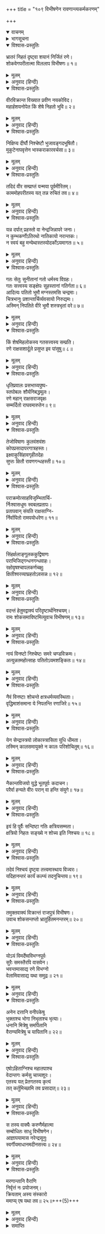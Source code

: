 +++
title = "१०९ विभीषणेन रावणान्त्यकर्मकरणम्"

+++
<details open><summary>वाचनम्</summary>
<div caption="श्रीराम-हरिसीताराममूर्ति-घनपाठिभ्यां वचनम्" class="audioEmbed" src="https://archive.org/download/Ramayana-recitation-Sriram-harisItArAmamUrti-Ghanapaati-v2/Kanda_6/Kanda_6_YK-109-Rama_directs_Vibhishana_to_perform_the_obsequies_to_Ravana_0.mp3"></div>
</details>

<details><summary>भागसूचना</summary>

109. विभीषणका विलाप और श्रीरामका उन्हें समझाकर रावणके अन्त्येष्टि-संस्कारके लिये आदेश देना
</details>

<details open><summary>विश्वास-प्रस्तुतिः</summary>

भ्रातरं निहतं दृष्ट्वा शयानं निर्जितं रणे।  
शोकवेगपरीतात्मा विललाप विभीषणः॥ १॥
</details>

<details><summary>मूलम्</summary>

भ्रातरं निहतं दृष्ट्वा शयानं निर्जितं रणे।  
शोकवेगपरीतात्मा विललाप विभीषणः॥ १॥
</details>

<details><summary>अनुवाद (हिन्दी)</summary>

पराजित हुए भाईको मरकर रणभूमिमें पड़ा देख विभीषणका हृदय शोकके वेगसे व्याकुल हो गया और वे विलाप करने लगे—॥ १॥
</details>

<details open><summary>विश्वास-प्रस्तुतिः</summary>

वीरविक्रान्त विख्यात प्रवीण नयकोविद।  
महार्हशयनोपेत किं शेषे निहतो भुवि॥ २॥
</details>

<details><summary>मूलम्</summary>

वीरविक्रान्त विख्यात प्रवीण नयकोविद।  
महार्हशयनोपेत किं शेषे निहतो भुवि॥ २॥
</details>

<details><summary>अनुवाद (हिन्दी)</summary>

‘हा विख्यात पराक्रमी वीर भाई दशानन! हा कार्यकुशल नीतिज्ञ! तुम तो सदा बहुमूल्य बिछौनोंपर सोया करते थे, आज इस तरह मारे जाकर भूमिपर क्यों पड़े हो?॥
</details>

<details open><summary>विश्वास-प्रस्तुतिः</summary>

निक्षिप्य दीर्घौ निश्चेष्टौ भुजावङ्गदभूषितौ।  
मुकुटेनापवृत्तेन भास्कराकारवर्चसा॥ ३॥
</details>

<details><summary>मूलम्</summary>

निक्षिप्य दीर्घौ निश्चेष्टौ भुजावङ्गदभूषितौ।  
मुकुटेनापवृत्तेन भास्कराकारवर्चसा॥ ३॥
</details>

<details><summary>अनुवाद (हिन्दी)</summary>

‘हे वीर! तुम्हारी ये बाजूबंदसे विभूषित दोनों विशाल भुजाएँ निश्चेष्ट हो गयी हैं। तुम इन्हें फैलाकर क्यों पड़े हुए हो? तुम्हारे माथेका मुकुट जो सूर्यके समान तेजस्वी है, यहाँ फेंका पड़ा है॥ ३॥
</details>

<details open><summary>विश्वास-प्रस्तुतिः</summary>

तदिदं वीर सम्प्राप्तं यन्मया पूर्वमीरितम्।  
काममोहपरीतस्य यत् तन्न रुचितं तव॥ ४॥
</details>

<details><summary>मूलम्</summary>

तदिदं वीर सम्प्राप्तं यन्मया पूर्वमीरितम्।  
काममोहपरीतस्य यत् तन्न रुचितं तव॥ ४॥
</details>

<details><summary>अनुवाद (हिन्दी)</summary>

‘वीरवर! आज तुम्हारे ऊपर वही संकट आकर पड़ा है, जिसके लिये मैंने तुम्हें पहलेसे ही आगाह कर दिया था; किंतु उस समय काम और मोहके वशीभूत होनेके कारण तुम्हें मेरी बातें नहीं रुची थीं॥ ४॥
</details>

<details open><summary>विश्वास-प्रस्तुतिः</summary>

यन्न दर्पात् प्रहस्तो वा नेन्द्रजिन्नापरे जनाः।  
न कुम्भकर्णोऽतिरथो नातिकायो नरान्तकः।  
न स्वयं बहु मन्येथास्तस्योदर्कोऽयमागतः॥ ५॥
</details>

<details><summary>मूलम्</summary>

यन्न दर्पात् प्रहस्तो वा नेन्द्रजिन्नापरे जनाः।  
न कुम्भकर्णोऽतिरथो नातिकायो नरान्तकः।  
न स्वयं बहु मन्येथास्तस्योदर्कोऽयमागतः॥ ५॥
</details>

<details><summary>अनुवाद (हिन्दी)</summary>

‘अहङ्कारके कारण न तो प्रहस्तने, न इन्द्रजित् ने, न दूसरे लोगोंने, न अतिरथी कुम्भकर्णने, न अतिकायने, न नरान्तकने और न स्वयं तुमने ही मेरी बातोंको अधिक महत्त्व दिया था, उसीका फल यह सामने आया है॥
</details>

<details open><summary>विश्वास-प्रस्तुतिः</summary>

गतः सेतुः सुनीतानां गतो धर्मस्य विग्रहः।  
गतः सत्त्वस्य सङ्क्षेपः सुहस्तानां गतिर्गता॥ ६॥  
आदित्यः पतितो भूमौ मग्नस्तमसि चन्द्रमाः।  
चित्रभानुः प्रशान्तार्चिर्व्यवसायो निरुद्यमः।  
अस्मिन् निपतिते वीरे भूमौ शस्त्रभृतां वरे॥ ७॥
</details>

<details><summary>मूलम्</summary>

गतः सेतुः सुनीतानां गतो धर्मस्य विग्रहः।  
गतः सत्त्वस्य सङ्क्षेपः सुहस्तानां गतिर्गता॥ ६॥  
आदित्यः पतितो भूमौ मग्नस्तमसि चन्द्रमाः।  
चित्रभानुः प्रशान्तार्चिर्व्यवसायो निरुद्यमः।  
अस्मिन् निपतिते वीरे भूमौ शस्त्रभृतां वरे॥ ७॥
</details>

<details><summary>अनुवाद (हिन्दी)</summary>

‘आज शस्त्रधारियोंमें श्रेष्ठ इस वीर रावणके धराशायी होनेसे सुन्दर नीतिपर चलनेवाले लोगोंकी मर्यादा टूट गयी’ धर्मका मूर्तिमान् विग्रह चला गया, सत्त्व (बल)-के संग्रहका स्थान नष्ट हो गया, सुन्दर हाथ चलानेवाले वीरोंका सहारा चला गया, सूर्य पृथ्वीपर गिर पड़ा, चन्द्रमा अँधेरेमें डूब गया, प्रज्वलित आग बुझ गयी और सारा उत्साह निरर्थक हो गया॥ ६-७॥
</details>

<details open><summary>विश्वास-प्रस्तुतिः</summary>

किं शेषमिहलोकस्य गतसत्त्वस्य सम्प्रति।  
रणे राक्षसशार्दूले प्रसुप्त इव पांसुषु॥ ८॥
</details>

<details><summary>मूलम्</summary>

किं शेषमिहलोकस्य गतसत्त्वस्य सम्प्रति।  
रणे राक्षसशार्दूले प्रसुप्त इव पांसुषु॥ ८॥
</details>

<details><summary>अनुवाद (हिन्दी)</summary>

‘रणभूमिकी धूलमें राक्षसशिरोमणि रावणके सो जानेसे इस लोकका आधार और बल समाप्त हो गया। अब यहाँ क्या शेष रह गया?॥ ८॥
</details>

<details open><summary>विश्वास-प्रस्तुतिः</summary>

धृतिप्रवालः प्रसभाग्र्यपुष्प-  
स्तपोबलः शौर्यनिबद्धमूलः।  
रणे महान् राक्षसराजवृक्षः  
सम्मर्दितो राघवमारुतेन॥ ९॥
</details>

<details><summary>मूलम्</summary>

धृतिप्रवालः प्रसभाग्र्यपुष्प-  
स्तपोबलः शौर्यनिबद्धमूलः।  
रणे महान् राक्षसराजवृक्षः  
सम्मर्दितो राघवमारुतेन॥ ९॥
</details>

<details><summary>अनुवाद (हिन्दी)</summary>

‘हाय! धैर्य ही जिसके पत्ते थे, हठ ही सुन्दर फूल था, तपस्या ही बल और शौर्य ही मूल था, उस राक्षसराज रावणरूपी महान् वृक्षको आज रणभूमिमें श्रीराघवेन्द्ररूपी प्रचण्ड वायुने रौंद डाला!॥ ९॥
</details>

<details open><summary>विश्वास-प्रस्तुतिः</summary>

तेजोविषाणः कुलवंशवंशः  
कोपप्रसादापरगात्रहस्तः।  
इक्ष्वाकुसिंहावगृहीतदेहः  
सुप्तः क्षितौ रावणगन्धहस्ती॥ १०॥
</details>

<details><summary>मूलम्</summary>

तेजोविषाणः कुलवंशवंशः  
कोपप्रसादापरगात्रहस्तः।  
इक्ष्वाकुसिंहावगृहीतदेहः  
सुप्तः क्षितौ रावणगन्धहस्ती॥ १०॥
</details>

<details><summary>अनुवाद (हिन्दी)</summary>

‘तेज ही जिसके दाँत थे, वंशपरम्परा ही पृष्ठभाग थी, क्रोध ही नीचेके (पैर आदि) अङ्ग थे और प्रसाद ही शुण्ड-दण्ड था, वह रावणरूपी गन्धहस्ती आज इक्ष्वाकुवंशी श्रीरामरूपी सिंहके द्वारा शरीरके विदीर्ण कर दिये जानेसे सदाके लिये पृथ्वीपर सो गया है!॥
</details>

<details open><summary>विश्वास-प्रस्तुतिः</summary>

पराक्रमोत्साहविजृम्भितार्चि-  
र्निःश्वासधूमः स्वबलप्रतापः।  
प्रतापवान् संयति राक्षसाग्नि-  
र्निर्वापितो रामपयोधरेण॥ ११॥
</details>

<details><summary>मूलम्</summary>

पराक्रमोत्साहविजृम्भितार्चि-  
र्निःश्वासधूमः स्वबलप्रतापः।  
प्रतापवान् संयति राक्षसाग्नि-  
र्निर्वापितो रामपयोधरेण॥ ११॥
</details>

<details><summary>अनुवाद (हिन्दी)</summary>

‘पराक्रम और उत्साह जिसकी बढ़ती हुई ज्वालाओंके समान थे, निःश्वास ही धूम था और अपना बल ही प्रताप था, उस राक्षस रावणरूपी प्रतापी अग्निको इस समय युद्धस्थलमें श्रीरामरूपी मेघने बुझा दिया!॥ ११॥
</details>

<details open><summary>विश्वास-प्रस्तुतिः</summary>

सिंहर्क्षलाङ्गूलककुद्विषाणः  
पराभिजिद‍्गन्धनगन्धवाहः।  
रक्षोवृषश्चापलकर्णचक्षुः  
क्षितीश्वरव्याघ्रहतोऽवसन्नः॥ १२॥
</details>

<details><summary>मूलम्</summary>

सिंहर्क्षलाङ्गूलककुद्विषाणः  
पराभिजिद‍्गन्धनगन्धवाहः।  
रक्षोवृषश्चापलकर्णचक्षुः  
क्षितीश्वरव्याघ्रहतोऽवसन्नः॥ १२॥
</details>

<details><summary>अनुवाद (हिन्दी)</summary>

‘राक्षस सैनिक जिसकी पूँछ, ककुद् और सींग थे, जो शत्रुओंपर विजय पानेवाला था तथा पराक्रम और उत्साह आदि प्रकट करनेमें जो वायुके समान था, चपलतारूपी आँख तथा कानसे युक्त वह राक्षसराज रावणरूपी साँड़ महाराज श्रीरामरूपी व्याघ्रद्वारा मारा जाकर नष्ट हो गया!’॥ १२॥
</details>

<details open><summary>विश्वास-प्रस्तुतिः</summary>

वदन्तं हेतुमद्वाक्यं परिदृष्टार्थनिश्चयम्।  
रामः शोकसमाविष्टमित्युवाच विभीषणम्॥ १३॥
</details>

<details><summary>मूलम्</summary>

वदन्तं हेतुमद्वाक्यं परिदृष्टार्थनिश्चयम्।  
रामः शोकसमाविष्टमित्युवाच विभीषणम्॥ १३॥
</details>

<details><summary>अनुवाद (हिन्दी)</summary>

जिससे अर्थनिश्चय प्रकट हो रहा था, ऐसी युक्तिसंगत बात कहते हुए शोकमग्न विभीषणसे उस समय भगवान् श्रीरामने कहा—॥ १३॥
</details>

<details open><summary>विश्वास-प्रस्तुतिः</summary>

नायं विनष्टो निश्चेष्टः समरे चण्डविक्रमः।  
अत्युन्नतमहोत्साहः पतितोऽयमशङ्कितः॥ १४॥
</details>

<details><summary>मूलम्</summary>

नायं विनष्टो निश्चेष्टः समरे चण्डविक्रमः।  
अत्युन्नतमहोत्साहः पतितोऽयमशङ्कितः॥ १४॥
</details>

<details><summary>अनुवाद (हिन्दी)</summary>

‘विभीषण! यह रावण समराङ्गणमें असमर्थ होकर नहीं मारा गया है। इसने प्रचण्ड पराक्रम प्रकट किया है, इसका उत्साह बहुत बढ़ा हुआ था। इसे मृत्युसे कोई भय नहीं था। यह दैवात् रणभूमिमें धराशायी हुआ है॥ १४॥
</details>

<details open><summary>विश्वास-प्रस्तुतिः</summary>

नैवं विनष्टाः शोचन्ते क्षत्रधर्मव्यवस्थिताः।  
वृद्धिमाशंसमाना ये निपतन्ति रणाजिरे॥ १५॥
</details>

<details><summary>मूलम्</summary>

नैवं विनष्टाः शोचन्ते क्षत्रधर्मव्यवस्थिताः।  
वृद्धिमाशंसमाना ये निपतन्ति रणाजिरे॥ १५॥
</details>

<details><summary>अनुवाद (हिन्दी)</summary>

‘जो लोग अपने अभ्युदयकी इच्छासे क्षत्रियधर्ममें स्थित हो समराङ्गणमें मारे जाते हैं, इस तरह नष्ट होनेवाले लोगोंके विषयमें शोक नहीं करना चाहिये॥
</details>

<details open><summary>विश्वास-प्रस्तुतिः</summary>

येन सेन्द्रास्त्रयो लोकास्त्रासिता युधि धीमता।  
तस्मिन् कालसमायुक्ते न कालः परिशोचितुम्॥ १६॥
</details>

<details><summary>मूलम्</summary>

येन सेन्द्रास्त्रयो लोकास्त्रासिता युधि धीमता।  
तस्मिन् कालसमायुक्ते न कालः परिशोचितुम्॥ १६॥
</details>

<details><summary>अनुवाद (हिन्दी)</summary>

‘जिस बुद्धिमान् वीरने इन्द्रसहित तीनों लोकोंको युद्धमें भयभीत कर रखा था, वही यदि इस समय कालके अधीन हो गया तो उसके लिये शोक करनेका अवसर नहीं है॥ १६॥
</details>

<details open><summary>विश्वास-प्रस्तुतिः</summary>

नैकान्तविजयो युद्धे भूतपूर्वः कदाचन।  
परैर्वा हन्यते वीरः परान् वा हन्ति संयुगे॥ १७॥
</details>

<details><summary>मूलम्</summary>

नैकान्तविजयो युद्धे भूतपूर्वः कदाचन।  
परैर्वा हन्यते वीरः परान् वा हन्ति संयुगे॥ १७॥
</details>

<details><summary>अनुवाद (हिन्दी)</summary>

‘युद्धमें किसीको सदा विजय-ही-विजय मिले, ऐसा पहले भी कभी नहीं हुआ है। वीर पुरुष संग्राममें या तो शत्रुओंद्वारा मारा जाता है या स्वयं ही शत्रुओंको मार गिराता है॥ १७॥
</details>

<details open><summary>विश्वास-प्रस्तुतिः</summary>

इयं हि पूर्वैः सन्दिष्टा गतिः क्षत्रियसम्मता।  
क्षत्रियो निहतः सङ्ख्ये न शोच्य इति निश्चयः॥ १८॥
</details>

<details><summary>मूलम्</summary>

इयं हि पूर्वैः सन्दिष्टा गतिः क्षत्रियसम्मता।  
क्षत्रियो निहतः सङ्ख्ये न शोच्य इति निश्चयः॥ १८॥
</details>

<details><summary>अनुवाद (हिन्दी)</summary>

‘आज रावणको जो गति प्राप्त हुई है, यह पूर्वकालके महापुरुषोंद्वारा बतायी गयी उत्तम गति है। क्षात्र-वृत्तिका आश्रय लेनेवाले वीरोंके लिये तो यह बड़े आदरकी वस्तु है। क्षत्रिय-वृत्तिसे रहनेवाला वीर पुरुष यदि युद्धमें मारा गया हो तो वह शोकके योग्य नहीं है; यही शास्त्रका सिद्धान्त है॥ १८॥
</details>

<details open><summary>विश्वास-प्रस्तुतिः</summary>

तदेवं निश्चयं दृष्ट्वा तत्त्वमास्थाय विज्वरः।  
यदिहानन्तरं कार्यं कल्प्यं तदनुचिन्तय॥ १९॥
</details>

<details><summary>मूलम्</summary>

तदेवं निश्चयं दृष्ट्वा तत्त्वमास्थाय विज्वरः।  
यदिहानन्तरं कार्यं कल्प्यं तदनुचिन्तय॥ १९॥
</details>

<details><summary>अनुवाद (हिन्दी)</summary>

‘शास्त्रके इस निश्चयपर विचार करके सात्त्विक बुद्धिका आश्रय ले तुम निश्चिन्त हो जाओ और अब आगे जो कुछ (प्रेत-संस्कार आदि) कार्य करना हो, उसके सम्बन्धमें विचार करो’॥ १९॥
</details>

<details open><summary>विश्वास-प्रस्तुतिः</summary>

तमुक्तवाक्यं विक्रान्तं राजपुत्रं विभीषणः।  
उवाच शोकसन्तप्तो भ्रातुर्हितमनन्तरम्॥ २०॥
</details>

<details><summary>मूलम्</summary>

तमुक्तवाक्यं विक्रान्तं राजपुत्रं विभीषणः।  
उवाच शोकसन्तप्तो भ्रातुर्हितमनन्तरम्॥ २०॥
</details>

<details><summary>अनुवाद (हिन्दी)</summary>

परम पराक्रमी राजकुमार श्रीरामके ऐसा कहनेपर शोकसंतप्त हुए विभीषणने उनसे अपने भाईके लिये हितकर बात कही—॥ २०॥
</details>

<details open><summary>विश्वास-प्रस्तुतिः</summary>

योऽयं विमर्देष्वविभग्नपूर्वः  
सुरैः समस्तैरपि वासवेन।  
भवन्तमासाद्य रणे विभग्नो  
वेलामिवासाद्य यथा समुद्रः॥ २१॥
</details>

<details><summary>मूलम्</summary>

योऽयं विमर्देष्वविभग्नपूर्वः  
सुरैः समस्तैरपि वासवेन।  
भवन्तमासाद्य रणे विभग्नो  
वेलामिवासाद्य यथा समुद्रः॥ २१॥
</details>

<details><summary>अनुवाद (हिन्दी)</summary>

‘भगवन्! पूर्वकालमें युद्धके अवसरोंपर समस्त देवताओं तथा इन्द्रने भी जिसे कभी पीछे नहीं हटाया था, वही रावण आज रणभूमिमें आपसे टक्कर लेकर उसी तरह शान्त हो गया, जैसे समुद्र अपनी तट-भूमितक जाकर शान्त हो जाता है॥ २१॥
</details>

<details open><summary>विश्वास-प्रस्तुतिः</summary>

अनेन दत्तानि वनीपकेषु  
भुक्ताश्च भोगा निभृताश्च भृत्याः।  
धनानि मित्रेषु समर्पितानि  
वैराण्यमित्रेषु च यापितानि॥ २२॥
</details>

<details><summary>मूलम्</summary>

अनेन दत्तानि वनीपकेषु  
भुक्ताश्च भोगा निभृताश्च भृत्याः।  
धनानि मित्रेषु समर्पितानि  
वैराण्यमित्रेषु च यापितानि॥ २२॥
</details>

<details><summary>अनुवाद (हिन्दी)</summary>

‘इसने याचकोंको दान दिये, भोग भोगे और भृत्योंका भरण-पोषण किया है। मित्रोंको धन अर्पित किये और शत्रुओंसे वैरका बदला लिया॥ २२॥
</details>

<details open><summary>विश्वास-प्रस्तुतिः</summary>

एषोऽहिताग्निश्च महातपाश्च  
वेदान्तगः कर्मसु चाग्र्यशूरः।  
एतस्य यत् प्रेतगतस्य कृत्यं  
तत् कर्तुमिच्छामि तव प्रसादात्॥ २३॥
</details>

<details><summary>मूलम्</summary>

एषोऽहिताग्निश्च महातपाश्च  
वेदान्तगः कर्मसु चाग्र्यशूरः।  
एतस्य यत् प्रेतगतस्य कृत्यं  
तत् कर्तुमिच्छामि तव प्रसादात्॥ २३॥
</details>

<details><summary>अनुवाद (हिन्दी)</summary>

‘यह रावण अग्निहोत्री, महातपस्वी, वेदान्तवेत्ता तथा यज्ञ-यागादि कर्मोंमें श्रेष्ठ शूर—परम कर्मठ रहा है। अब यह प्रेतभावको प्राप्त हुआ है, अतः अब मैं ही आपकी कृपासे इसका प्रेत-कृत्य करना चाहता हूँ’॥
</details>

<details open><summary>विश्वास-प्रस्तुतिः</summary>

स तस्य वाक्यैः करुणैर्महात्मा  
सम्बोधितः साधु विभीषणेन।  
आज्ञापयामास नरेन्द्रसूनुः  
स्वर्गीयमाधानमदीनसत्त्वः॥ २४॥
</details>

<details><summary>मूलम्</summary>

स तस्य वाक्यैः करुणैर्महात्मा  
सम्बोधितः साधु विभीषणेन।  
आज्ञापयामास नरेन्द्रसूनुः  
स्वर्गीयमाधानमदीनसत्त्वः॥ २४॥
</details>

<details><summary>अनुवाद (हिन्दी)</summary>

विभीषणके करुणाजनक वचनोंद्वारा अच्छी तरह समझाये जानेपर उदारचेता राजकुमार महात्मा श्रीरामने उन्हें रावणके लिये स्वर्गादि उत्तम लोकोंकी प्राप्ति करानेवाला अन्त्येष्टि-कर्म करनेकी आज्ञा दी॥ २४॥
</details>

<details open><summary>विश्वास-प्रस्तुतिः</summary>

मरणान्तानि वैराणि  
निर्वृत्तं नः प्रयोजनम्।  
क्रियताम् अस्य संस्कारो  
ममाप्य् एष यथा तव॥ २५॥+++(5)+++
</details>

<details><summary>मूलम्</summary>

मरणान्तानि वैराणि निर्वृत्तं नः प्रयोजनम्।  
क्रियतामस्य संस्कारो ममाप्येष यथा तव॥ २५॥
</details>

<details><summary>अनुवाद (हिन्दी)</summary>

वे बोले—‘विभीषण! वैर जीवन-कालतक ही रहता है। मरनेके बाद उस वैरका अन्त हो जाता है। अब हमारा प्रयोजन सिद्ध हो चुका है, अतः अब तुम इसका संस्कार करो। इस समय यह जैसे तुम्हारे स्नेहका पात्र है, उसी तरह मेरा भी स्नेहभाजन है’॥ २५॥
</details>

<details><summary>समाप्तिः</summary>

इत्यार्षे श्रीमद्रामायणे वाल्मीकीये आदिकाव्ये युद्धकाण्डे नवाधिकशततमः सर्ग॥ १०९॥  
इस प्रकार श्रीवाल्मीकिनिर्मित आर्षरामायण आदिकाव्यके युद्धकाण्डमें एक सौ नवाँ सर्ग पूरा हुआ॥ १०९॥
</details>

